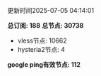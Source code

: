 更新时间2025-07-05 04:14:01

**总订阅: 188**
**总节点: 30738**
- vless节点: 10662
- hysteria2节点: 4

**google ping有效节点: 112**

